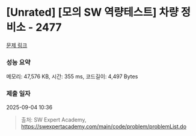 # [Unrated] [모의 SW 역량테스트] 차량 정비소 - 2477 

[문제 링크](https://swexpertacademy.com/main/code/problem/problemDetail.do?contestProbId=AV6c6bgaIuoDFAXy) 

### 성능 요약

메모리: 47,576 KB, 시간: 355 ms, 코드길이: 4,497 Bytes

### 제출 일자

2025-09-04 10:36



> 출처: SW Expert Academy, https://swexpertacademy.com/main/code/problem/problemList.do